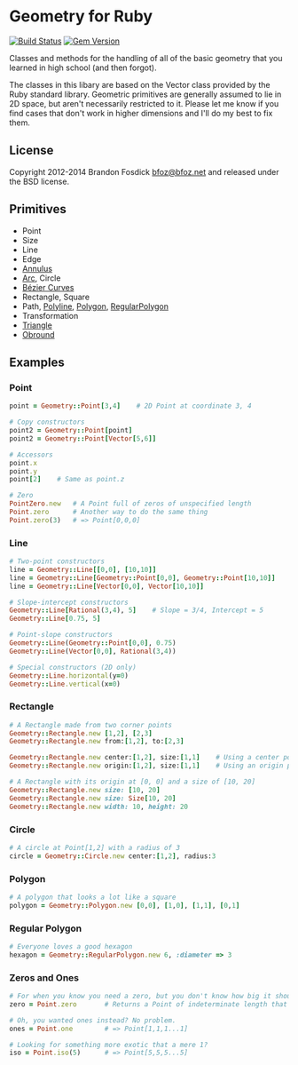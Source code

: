 Geometry for Ruby
=================

[![Build Status](https://travis-ci.org/bfoz/geometry.png)](https://travis-ci.org/bfoz/geometry)
[![Gem Version](https://badge.fury.io/rb/geometry.svg)](http://badge.fury.io/rb/geometry)

Classes and methods for the handling of all of the basic geometry that you 
learned in high school (and then forgot).

The classes in this libary are based on the Vector class provided by the Ruby 
standard library. Geometric primitives are generally assumed to lie in 2D space,
but aren't necessarily restricted to it. Please let me know if you find cases 
that don't work in higher dimensions and I'll do my best to fix them.

License
-------

Copyright 2012-2014 Brandon Fosdick <bfoz@bfoz.net> and released under the BSD license.

Primitives
----------

- Point
- Size
- Line
- Edge
- [Annulus](http://en.wikipedia.org/wiki/Annulus_(mathematics))
- [Arc](http://en.wikipedia.org/wiki/Arc_(geometry)), Circle
- [Bézier Curves](http://en.wikipedia.org/wiki/Bézier_curve)
- Rectangle, Square
- Path, [Polyline](http://en.wikipedia.org/wiki/Polyline), [Polygon](http://en.wikipedia.org/wiki/Polygon), [RegularPolygon](http://en.wikipedia.org/wiki/Regular_polygon)
- Transformation
- [Triangle](http://en.wikipedia.org/wiki/Triangle)
- [Obround](http://en.wiktionary.org/wiki/obround)

Examples
--------

### Point
```ruby
point = Geometry::Point[3,4]    # 2D Point at coordinate 3, 4

# Copy constructors
point2 = Geometry::Point[point]
point2 = Geometry::Point[Vector[5,6]]

# Accessors
point.x
point.y
point[2]	# Same as point.z

# Zero
PointZero.new   # A Point full of zeros of unspecified length
Point.zero      # Another way to do the same thing
Point.zero(3)   # => Point[0,0,0]
```

### Line
```ruby
# Two-point constructors
line = Geometry::Line[[0,0], [10,10]]
line = Geometry::Line[Geometry::Point[0,0], Geometry::Point[10,10]]
line = Geometry::Line[Vector[0,0], Vector[10,10]]

# Slope-intercept constructors
Geometry::Line[Rational(3,4), 5]	# Slope = 3/4, Intercept = 5
Geometry::Line[0.75, 5]

# Point-slope constructors
Geometry::Line(Geometry::Point[0,0], 0.75)
Geometry::Line(Vector[0,0], Rational(3,4))

# Special constructors (2D only)
Geometry::Line.horizontal(y=0)
Geometry::Line.vertical(x=0)
```

### Rectangle
```ruby
# A Rectangle made from two corner points
Geometry::Rectangle.new [1,2], [2,3]
Geometry::Rectangle.new from:[1,2], to:[2,3]

Geometry::Rectangle.new center:[1,2], size:[1,1]	# Using a center point and a size
Geometry::Rectangle.new origin:[1,2], size:[1,1]	# Using an origin point and a size

# A Rectangle with its origin at [0, 0] and a size of [10, 20]
Geometry::Rectangle.new size: [10, 20]
Geometry::Rectangle.new size: Size[10, 20]
Geometry::Rectangle.new width: 10, height: 20
```

### Circle
```ruby
# A circle at Point[1,2] with a radius of 3
circle = Geometry::Circle.new center:[1,2], radius:3
```

### Polygon
```ruby
# A polygon that looks a lot like a square
polygon = Geometry::Polygon.new [0,0], [1,0], [1,1], [0,1]
```
### Regular Polygon
```ruby
# Everyone loves a good hexagon
hexagon = Geometry::RegularPolygon.new 6, :diameter => 3
```

### Zeros and Ones
```ruby
# For when you know you need a zero, but you don't know how big it should be
zero = Point.zero       # Returns a Point of indeterminate length that always compares equal to zero

# Oh, you wanted ones instead? No problem.
ones = Point.one        # => Point[1,1,1...1]

# Looking for something more exotic that a mere 1?
iso = Point.iso(5)      # => Point[5,5,5...5]
```
